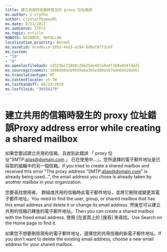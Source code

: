 ```yaml
---
title: 建立共用的信箱時發生的 proxy 位址錯誤
ms.author: v-crytho
author: CrystalThomasMS
ms.date: 8/21/2017
ms.audience: ITPro
ms.topic: article
ROBOTS: NOINDEX, NOFOLLOW
localization_priority: Normal
ms.assetid: ece4bcce-1053-4ed3-a194-9d0af8f73c6f
ms.custom:
- "19"
- "6"
ms.openlocfilehash: cd3236c71868c2b625de407a9e4f160a8d47ddd1
ms.sourcegitcommit: 1d98db8acb9959aba3b5e308a567ade6b62da56c
ms.translationtype: MT
ms.contentlocale: zh-TW
ms.lasthandoff: 08/22/2019
ms.locfileid: "36554179"
---
```

# <a name="proxy-address-error-while-creating-a-shared-mailbox"></a><span data-ttu-id="610fd-102">建立共用的信箱時發生的 proxy 位址錯誤</span><span class="sxs-lookup"><span data-stu-id="610fd-102">Proxy address error while creating a shared mailbox</span></span>

<span data-ttu-id="610fd-103">如果您嘗試建立共用的信箱，且收到此錯誤 「 proxy 位址"SMTP:alias@domain.com 」 已在使用中...」，您所選擇的電子郵件地址是已採取的組織中的另一個信箱。</span><span class="sxs-lookup"><span data-stu-id="610fd-103">If you tried to create a shared mailbox and received this error "The proxy address "SMTP:alias@domain.com" is already being used…", the email address you chose is already taken by another mailbox in your organization.</span></span>
  
<span data-ttu-id="610fd-104">您要尋找使用者、 群組或共用的信箱時此電子郵件地址，並將它刪除或變更其電子郵件地址。</span><span class="sxs-lookup"><span data-stu-id="610fd-104">You need to find the user, group, or shared mailbox that has this email address and delete it or change its email address.</span></span> <span data-ttu-id="610fd-105">然後您可以建立共用的信箱已釋放的電子郵件地址。</span><span class="sxs-lookup"><span data-stu-id="610fd-105">Then you can create a shared mailbox with the freed email address.</span></span> <span data-ttu-id="610fd-106">使用 [在首頁上的 [搜尋] 來尋找。</span><span class="sxs-lookup"><span data-stu-id="610fd-106">Use Search on the Home page to find it.</span></span>
  
<span data-ttu-id="610fd-107">如果您不想要刪除現有的電子郵件地址，選擇您的共用信箱的新電子郵件地址。</span><span class="sxs-lookup"><span data-stu-id="610fd-107">If you don't want to delete the existing email address, choose a new email address for your shared mailbox.</span></span>
  